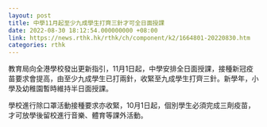 ```yaml
---
layout: post
title: 中學11月起至少九成學生打齊三針才可全日面授課
date: 2022-08-30 18:12:54.000000000 +08:00
link: https://news.rthk.hk/rthk/ch/component/k2/1664801-20220830.htm
categories: rthk
---
```


教育局向全港學校發出更新指引，11月1日起，中學安排全日面授課，接種新冠疫苗要求會提高，由至少九成學生已打兩針，收緊至九成學生打齊三針。新學年，小學及幼稚園暫時維持半日面授課。

學校進行除口罩活動接種要求亦收緊，10月1日起，個別學生必須完成三劑疫苗，才可放學後留校進行音樂、體育等課外活動。
